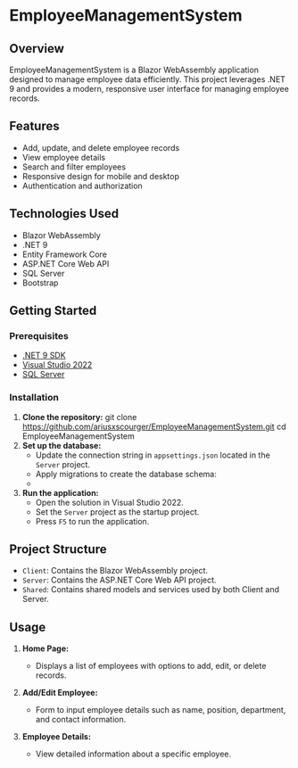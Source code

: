 # EmployeeManagementSystem

## Overview
EmployeeManagementSystem is a Blazor WebAssembly application designed to manage employee data efficiently. This project leverages .NET 9 and provides a modern, responsive user interface for managing employee records.

## Features
- Add, update, and delete employee records
- View employee details
- Search and filter employees
- Responsive design for mobile and desktop
- Authentication and authorization

## Technologies Used
- Blazor WebAssembly
- .NET 9
- Entity Framework Core
- ASP.NET Core Web API
- SQL Server
- Bootstrap

## Getting Started

### Prerequisites
- [.NET 9 SDK](https://dotnet.microsoft.com/download/dotnet/9.0)
- [Visual Studio 2022](https://visualstudio.microsoft.com/vs/)
- [SQL Server](https://www.microsoft.com/en-us/sql-server/sql-server-downloads)

### Installation

1. **Clone the repository:**
git clone https://github.com/ariusxscourger/EmployeeManagementSystem.git
cd EmployeeManagementSystem
2. **Set up the database:**
    - Update the connection string in `appsettings.json` located in the `Server` project.
    - Apply migrations to create the database schema:
    - 
3. **Run the application:**
    - Open the solution in Visual Studio 2022.
    - Set the `Server` project as the startup project.
    - Press `F5` to run the application.

## Project Structure
- `Client`: Contains the Blazor WebAssembly project.
- `Server`: Contains the ASP.NET Core Web API project.
- `Shared`: Contains shared models and services used by both Client and Server.

## Usage
1. **Home Page:**
    - Displays a list of employees with options to add, edit, or delete records.

2. **Add/Edit Employee:**
    - Form to input employee details such as name, position, department, and contact information.

3. **Employee Details:**
    - View detailed information about a specific employee.



